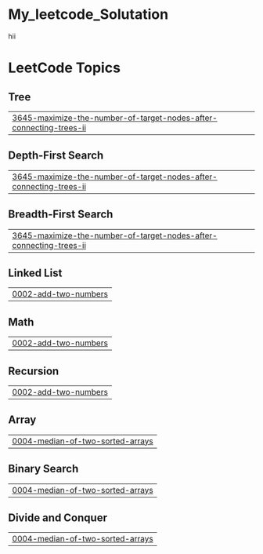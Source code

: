 # My_leetcode_Solutation
hii

<!---LeetCode Topics Start-->
# LeetCode Topics
## Tree
|  |
| ------- |
| [3645-maximize-the-number-of-target-nodes-after-connecting-trees-ii](https://github.com/shivamd2a/My_leetcode_Solutation/tree/master/3645-maximize-the-number-of-target-nodes-after-connecting-trees-ii) |
## Depth-First Search
|  |
| ------- |
| [3645-maximize-the-number-of-target-nodes-after-connecting-trees-ii](https://github.com/shivamd2a/My_leetcode_Solutation/tree/master/3645-maximize-the-number-of-target-nodes-after-connecting-trees-ii) |
## Breadth-First Search
|  |
| ------- |
| [3645-maximize-the-number-of-target-nodes-after-connecting-trees-ii](https://github.com/shivamd2a/My_leetcode_Solutation/tree/master/3645-maximize-the-number-of-target-nodes-after-connecting-trees-ii) |
## Linked List
|  |
| ------- |
| [0002-add-two-numbers](https://github.com/shivamd2a/My_leetcode_Solutation/tree/master/0002-add-two-numbers) |
## Math
|  |
| ------- |
| [0002-add-two-numbers](https://github.com/shivamd2a/My_leetcode_Solutation/tree/master/0002-add-two-numbers) |
## Recursion
|  |
| ------- |
| [0002-add-two-numbers](https://github.com/shivamd2a/My_leetcode_Solutation/tree/master/0002-add-two-numbers) |
## Array
|  |
| ------- |
| [0004-median-of-two-sorted-arrays](https://github.com/shivamd2a/My_leetcode_Solutation/tree/master/0004-median-of-two-sorted-arrays) |
## Binary Search
|  |
| ------- |
| [0004-median-of-two-sorted-arrays](https://github.com/shivamd2a/My_leetcode_Solutation/tree/master/0004-median-of-two-sorted-arrays) |
## Divide and Conquer
|  |
| ------- |
| [0004-median-of-two-sorted-arrays](https://github.com/shivamd2a/My_leetcode_Solutation/tree/master/0004-median-of-two-sorted-arrays) |
<!---LeetCode Topics End-->
